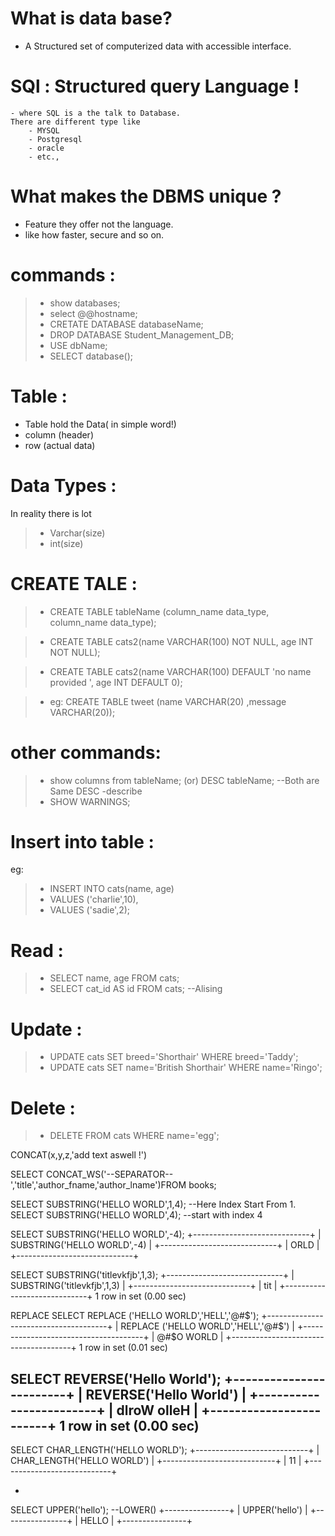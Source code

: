 # What is data base?
   - A Structured set of computerized data with accessible interface.
 # SQl : Structured query Language !
    - where SQL is a the talk to Database.
    There are different type like
        - MYSQL
        - Postgresql
        - oracle
        - etc.,
# What makes the DBMS unique ?
   - Feature they offer not the language.
   - like how faster, secure and so on.

# commands :
  > - show databases;
  > - select @@hostname;
  > - CRETATE DATABASE databaseName;
  > - DROP DATABASE Student_Management_DB;
  > - USE dbName;
  > - SELECT database();
# Table :
   - Table hold the Data( in simple word!)
   - column (header)
   - row (actual data)

# Data Types :
  In reality there is lot
  > - Varchar(size)
  > - int(size)
 # CREATE TALE :
  > - CREATE TABLE tableName (column_name data_type, column_name data_type);
  
  > - CREATE TABLE cats2(name VARCHAR(100) NOT NULL, age INT NOT NULL);
  
  > - CREATE TABLE cats2(name VARCHAR(100) DEFAULT 'no name provided ', age INT DEFAULT 0);
  
  > - eg: CREATE TABLE tweet (name VARCHAR(20) ,message VARCHAR(20));
# other commands:

 > - show columns from tableName;  (or)  DESC tableName;  --Both are Same  DESC -describe
 > - SHOW WARNINGS;
 # Insert into table :
 eg:
 > - INSERT INTO cats(name, age) 
 > - VALUES ('charlie',10),
 > - VALUES ('sadie',2);




# Read :
  > - SELECT name, age  FROM cats;
  > - SELECT cat_id AS id FROM cats; --Alising

# Update :
  > - UPDATE cats SET breed='Shorthair' WHERE breed='Taddy';
  > - UPDATE cats SET name='British Shorthair' WHERE name='Ringo';
  
  
# Delete :
   > - DELETE  FROM cats WHERE name='egg';
   
 CONCAT(x,y,z,'add text aswell !')

 SELECT CONCAT_WS('--SEPARATOR--','title','author_fname,'author_lname')FROM books;

 SELECT SUBSTRING('HELLO WORLD',1,4); --Here Index Start From 1.
 SELECT SUBSTRING('HELLO WORLD',4); --start with index 4


 SELECT SUBSTRING('HELLO WORLD',-4);
+-----------------------------+
| SUBSTRING('HELLO WORLD',-4) |
+-----------------------------+
| ORLD                        |
+-----------------------------+

  SELECT SUBSTRING('titlevkfjb',1,3);
+-----------------------------+
| SUBSTRING('titlevkfjb',1,3) |
+-----------------------------+
| tit                         |
+-----------------------------+
1 row in set (0.00 sec)
  
 REPLACE
  SELECT REPLACE ('HELLO WORLD','HELL','@#$');
+--------------------------------------+
| REPLACE ('HELLO WORLD','HELL','@#$') |
+--------------------------------------+
| @#$O WORLD                           |
+--------------------------------------+
1 row in set (0.01 sec)



SELECT REVERSE('Hello World');
+------------------------+
| REVERSE('Hello World') |
+------------------------+
| dlroW olleH            |
+------------------------+
1 row in set (0.00 sec)
- 
 SELECT CHAR_LENGTH('HELLO WORLD');
+----------------------------+
| CHAR_LENGTH('HELLO WORLD') |
+----------------------------+
|                         11 |
+----------------------------+

- 
SELECT UPPER('hello');  --LOWER()
+----------------+
| UPPER('hello') |
+----------------+
| HELLO          |
+----------------+



